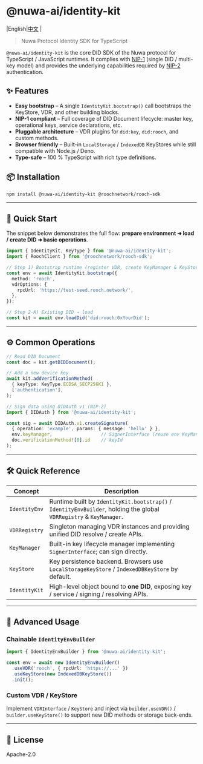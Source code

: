 # @nuwa-ai/identity-kit

|English|[中文](./README.zh-CN.md) |

> Nuwa Protocol Identity SDK for TypeScript

`@nuwa-ai/identity-kit` is the core DID SDK of the Nuwa protocol for TypeScript / JavaScript runtimes. It complies with [NIP-1](https://github.com/nuwa-protocol/NIPs/blob/main/nips/nip-1.md) (single DID / multi-key model) and provides the underlying capabilities required by [NIP-2](https://github.com/nuwa-protocol/NIPs/blob/main/nips/nip-2.md) authentication.

## ✨ Features

* **Easy bootstrap** – A single `IdentityKit.bootstrap()` call bootstraps the KeyStore, VDR, and other building blocks.
* **NIP-1 compliant** – Full coverage of DID Document lifecycle: master key, operational keys, service declarations, etc.
* **Pluggable architecture** – VDR plugins for `did:key`, `did:rooch`, and custom methods.
* **Browser friendly** – Built-in `LocalStorage` / `IndexedDB` KeyStores while still compatible with Node.js / Deno.
* **Type-safe** – 100 % TypeScript with rich type definitions.

## 📦 Installation

```bash
npm install @nuwa-ai/identity-kit @roochnetwork/rooch-sdk
```

---

## 🚀 Quick Start

The snippet below demonstrates the full flow: **prepare environment ➜ load / create DID ➜ basic operations**.

```ts
import { IdentityKit, KeyType } from '@nuwa-ai/identity-kit';
import { RoochClient } from '@roochnetwork/rooch-sdk';

// Step 1) Bootstrap runtime (register VDR, create KeyManager & KeyStore)
const env = await IdentityKit.bootstrap({
  method: 'rooch',
  vdrOptions: {
    rpcUrl: 'https://test-seed.rooch.network/',
  },
});

// Step 2-A) Existing DID → load
const kit = await env.loadDid('did:rooch:0xYourDid');
```

---

## ⚙️ Common Operations

```ts
// Read DID Document
const doc = kit.getDIDDocument();

// Add a new device key
await kit.addVerificationMethod(
  { keyType: KeyType.ECDSA_SECP256K1 },
  ['authentication'],
);

// Sign data using DIDAuth v1 (NIP-2)
import { DIDAuth } from '@nuwa-ai/identity-kit';

const sig = await DIDAuth.v1.createSignature(
  { operation: 'example', params: { message: 'hello' } },
  env.keyManager,                  // SignerInterface (reuse env KeyManager)
  doc.verificationMethod![0].id    // keyId
);
```

---

## 🛠️ Quick Reference

| Concept | Description |
|---------|-------------|
| `IdentityEnv` | Runtime built by `IdentityKit.bootstrap()` / `IdentityEnvBuilder`, holding the global `VDRRegistry` & `KeyManager`. |
| `VDRRegistry` | Singleton managing VDR instances and providing unified DID resolve / create APIs. |
| `KeyManager` | Built-in key lifecycle manager implementing `SignerInterface`; can sign directly. |
| `KeyStore` | Key persistence backend. Browsers use `LocalStorageKeyStore` / `IndexedDBKeyStore` by default. |
| `IdentityKit` | High-level object bound to **one DID**, exposing key / service / signing / resolving APIs. |

---

## 🔬 Advanced Usage

### Chainable `IdentityEnvBuilder`

```ts
import { IdentityEnvBuilder } from '@nuwa-ai/identity-kit';

const env = await new IdentityEnvBuilder()
  .useVDR('rooch', { rpcUrl: 'https://...' })
  .useKeyStore(new IndexedDBKeyStore())
  .init();
```

### Custom VDR / KeyStore

Implement `VDRInterface` / `KeyStore` and inject via `builder.useVDR()` / `builder.useKeyStore()` to support new DID methods or storage back-ends.

---

## 📄 License

Apache-2.0 
